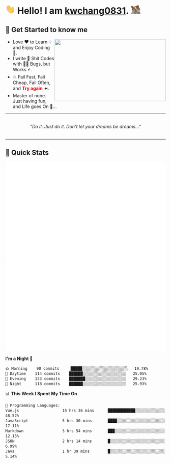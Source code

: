 <h1> <img src="./assets/hi.gif" height="30px"> Hello! I am <a href="https://github.com/kwchang0831">kwchang0831</a>. <img src="./assets/cool-cat.gif" height="30px"> </h1>
</h1>

## 🎉 Get Started to know me

<a href="#"><img align="right" src="https://media.tenor.com/S5qCffxIFdUAAAAC/the-muppet-kermit-the-frog.gif" width="349" height="195" /></a>

- Love ❤️ to Learn 💡 and Enjoy Coding 🤗.
- I write 💩 Shit Codes with 🐛🐛 Bugs, but Works ⚡️.
- 💥 Fail Fast, Fail Cheap, Fail Often, and <span style="color:red;font-weight:800;">Try again</span> ⏪️.
- Master of none. Just having fun, and Life goes On 🌱...

<hr/>
<br/>
<div align="center">
<i>"Do it. Just do it. Don't let your dreams be dreams..." </i>
</div>
<br/>
<hr/>

## 🙈 Quick Stats

![](https://raw.githubusercontent.com/kwchang0831/kwchang0831/output/generated/overview.svg)
![](https://raw.githubusercontent.com/kwchang0831/kwchang0831/output/generated/languages.svg)

<!--START_SECTION:waka-->
**I'm a Night 🦉** 

```text
🌞 Morning    90 commits     █████░░░░░░░░░░░░░░░░░░░░   19.78% 
🌆 Daytime    114 commits    ██████░░░░░░░░░░░░░░░░░░░   25.05% 
🌃 Evening    133 commits    ███████░░░░░░░░░░░░░░░░░░   29.23% 
🌙 Night      118 commits    ██████░░░░░░░░░░░░░░░░░░░   25.93%

```


📊 **This Week I Spent My Time On** 

```text
💬 Programming Languages: 
Vue.js                   15 hrs 36 mins      ████████████░░░░░░░░░░░░░   48.52% 
JavaScript               5 hrs 30 mins       ████░░░░░░░░░░░░░░░░░░░░░   17.11% 
Markdown                 3 hrs 54 mins       ███░░░░░░░░░░░░░░░░░░░░░░   12.15% 
JSON                     2 hrs 14 mins       █░░░░░░░░░░░░░░░░░░░░░░░░   6.99% 
Java                     1 hr 39 mins        █░░░░░░░░░░░░░░░░░░░░░░░░   5.14%

```


<!--END_SECTION:waka-->
